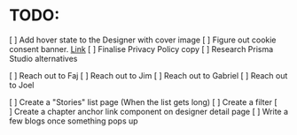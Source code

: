 # TODO:

[ ] Add hover state to the Designer with cover image
[ ] Figure out cookie consent banner. [Link](https://www.youtube.com/watch?v=DJMTWuz2ksk)
[ ] Finalise Privacy Policy copy
[ ] Research Prisma Studio alternatives

[ ] Reach out to Faj
[ ] Reach out to Jim
[ ] Reach out to Gabriel
[ ] Reach out to Joel

[ ] Create a "Stories" list page (When the list gets long)
[ ] Create a filter
[ ] Create a chapter anchor link component on designer detail page
[ ] Write a few blogs once something pops up
